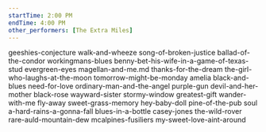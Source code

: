 ```yaml
---
startTime: 2:00 PM
endTime: 4:00 PM
other_performers: [The Extra Miles]
---
```


geeshies-conjecture
walk-and-wheeze
song-of-broken-justice
ballad-of-the-condor
workingmans-blues
benny-bet-his-wife-in-a-game-of-texas-stud
evergreen-eyes
magellan-and-me.md
thanks-for-the-dream
the-girl-who-laughs-at-the-moon
tomorrow-might-be-monday
amelia
black-and-blues
need-for-love
ordinary-man-and-the-angel
purple-gun
devil-and-her-mother
black-rose
wayward-sister
stormy-window
greatest-gift
wander-with-me
fly-away
sweet-grass-memory
hey-baby-doll
pine-of-the-pub
soul
a-hard-rains-a-gonna-fall
blues-in-a-bottle
casey-jones
the-wild-rover
rare-auld-mountain-dew
mcalpines-fusiliers
my-sweet-love-aint-around
